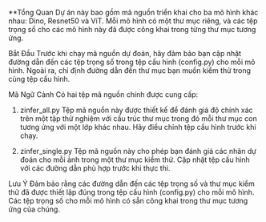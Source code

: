 **Tổng Quan
Dự án này bao gồm mã nguồn triển khai cho ba mô hình khác nhau: Dino, Resnet50 và ViT. Mỗi mô hình có một thư mục riêng, và các tệp trọng số cho các mô hình này đã được công khai trong từng thư mục tương ứng.

Bắt Đầu
Trước khi chạy mã nguồn dự đoán, hãy đảm bảo bạn cập nhật đường dẫn đến các tệp trọng số trong tệp cấu hình (config.py) cho mỗi mô hình. Ngoài ra, chỉ định đường dẫn đến thư mục bạn muốn kiểm thử trong cùng tệp cấu hình.

Mã Ngữ Cảnh
Có hai tệp mã nguồn chính được cung cấp:

1. zinfer_all.py
Tệp mã nguồn này được thiết kế để đánh giá độ chính xác trên một tập thử nghiệm với cấu trúc thư mục trong đó mỗi thư mục con tương ứng với một lớp khác nhau. Hãy điều chỉnh tệp cấu hình trước khi chạy.

2. zinfer_single.py
Tệp mã nguồn này cho phép bạn đánh giá các nhãn dự đoán cho mỗi ảnh trong một thư mục kiểm thử. Cập nhật tệp cấu hình với các đường dẫn phù hợp trước khi thực thi.

Lưu Ý
Đảm bảo rằng các đường dẫn đến các tệp trọng số và thư mục kiểm thử đã được thiết lập đúng trong tệp cấu hình (config.py) cho mỗi mô hình.
Các tệp trọng số cho mỗi mô hình có sẵn công khai trong thư mục tương ứng của chúng.
